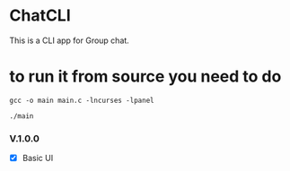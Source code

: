 # ChatCLI
This is a CLI app for Group chat.


# to run it from source you need to do
```gcc -o main main.c -lncurses -lpanel```  

```./main```


### V.1.0.0
- [x] Basic UI